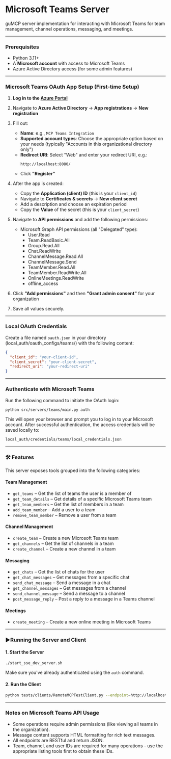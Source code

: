 # Microsoft Teams Server

guMCP server implementation for interacting with Microsoft Teams for team management, channel operations, messaging, and meetings.

---

### Prerequisites

- Python 3.11+
- A **Microsoft account** with access to Microsoft Teams
- Azure Active Directory access (for some admin features)

---

### Microsoft Teams OAuth App Setup (First-time Setup)

1. **Log in to the [Azure Portal](https://portal.azure.com/)**
2. Navigate to **Azure Active Directory** → **App registrations** → **New registration**
3. Fill out:

   - **Name**: e.g., `MCP Teams Integration`
   - **Supported account types**: Choose the appropriate option based on your needs (typically "Accounts in this organizational directory only")
   - **Redirect URI**: Select "Web" and enter your redirect URI, e.g.:
     ```
     http://localhost:8080/
     ```
   - Click **"Register"**

4. After the app is created:

   - Copy the **Application (client) ID** (this is your `client_id`)
   - Navigate to **Certificates & secrets** → **New client secret**
   - Add a description and choose an expiration period
   - Copy the **Value** of the secret (this is your `client_secret`)

5. Navigate to **API permissions** and add the following permissions:

   - Microsoft Graph API permissions (all "Delegated" type):
     - User.Read
     - Team.ReadBasic.All
     - Group.Read.All
     - Chat.ReadWrite
     - ChannelMessage.Read.All
     - ChannelMessage.Send
     - TeamMember.Read.All
     - TeamMember.ReadWrite.All
     - OnlineMeetings.ReadWrite
     - offline_access

6. Click **"Add permissions"** and then **"Grant admin consent"** for your organization
7. Save all values securely.

---

### Local OAuth Credentials

Create a file named `oauth.json` in your directory (local_auth/oauth_configs/teams/) with the following content:

```json
{
  "client_id": "your-client-id",
  "client_secret": "your-client-secret",
  "redirect_uri": "your-redirect-uri"
}
```

---

### Authenticate with Microsoft Teams

Run the following command to initiate the OAuth login:

```bash
python src/servers/teams/main.py auth
```

This will open your browser and prompt you to log in to your Microsoft account. After successful authentication, the access credentials will be saved locally to:

```
local_auth/credentials/teams/local_credentials.json
```

---

### 🛠 Features

This server exposes tools grouped into the following categories:

#### Team Management

- `get_teams` – Get the list of teams the user is a member of
- `get_team_details` – Get details of a specific Microsoft Teams team
- `get_team_members` – Get the list of members in a team
- `add_team_member` – Add a user to a team
- `remove_team_member` – Remove a user from a team

#### Channel Management

- `create_team` – Create a new Microsoft Teams team
- `get_channels` – Get the list of channels in a team
- `create_channel` – Create a new channel in a team

#### Messaging

- `get_chats` – Get the list of chats for the user
- `get_chat_messages` – Get messages from a specific chat
- `send_chat_message` – Send a message in a chat
- `get_channel_messages` – Get messages from a channel
- `send_channel_message` – Send a message to a channel
- `post_message_reply` – Post a reply to a message in a Teams channel

#### Meetings

- `create_meeting` – Create a new online meeting in Microsoft Teams

---

### ▶Running the Server and Client

#### 1. Start the Server

```bash
./start_sse_dev_server.sh
```

Make sure you've already authenticated using the `auth` command.

#### 2. Run the Client

```bash
python tests/clients/RemoteMCPTestClient.py --endpoint=http://localhost:8000/teams/local
```

---

### Notes on Microsoft Teams API Usage

- Some operations require admin permissions (like viewing all teams in the organization).
- Message content supports HTML formatting for rich text messages.
- All endpoints are RESTful and return JSON.
- Team, channel, and user IDs are required for many operations - use the appropriate listing tools first to obtain these IDs.
